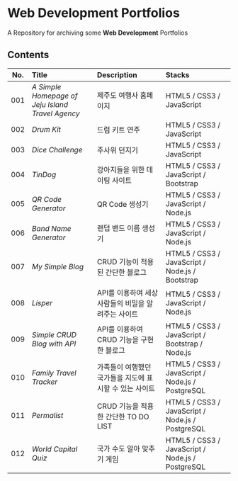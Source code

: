 # Web Development Portfolios

A Repository for archiving some **Web Development** Portfolios

## Contents

| **No.** | **Title**                                        | **Description**                                         | **Stacks**                                       |
| :-----: | :----------------------------------------------- | :------------------------------------------------------ | :----------------------------------------------- |
|   001   | _A Simple Homepage of Jeju Island Travel Agency_ | 제주도 여행사 홈페이지                                  | HTML5 / CSS3 / JavaScript                        |
|   002   | _Drum Kit_                                       | 드럼 키트 연주                                          | HTML5 / CSS3 / JavaScript                        |
|   003   | _Dice Challenge_                                 | 주사위 던지기                                           | HTML5 / CSS3 / JavaScript                        |
|   004   | _TinDog_                                         | 강아지들을 위한 데이팅 사이트                           | HTML5 / CSS3 / JavaScript / Bootstrap            |
|   005   | _QR Code Generator_                              | QR Code 생성기                                          | HTML5 / CSS3 / JavaScript / Node.js              |
|   006   | _Band Name Generator_                            | 랜덤 밴드 이름 생성기                                   | HTML5 / CSS3 / JavaScript / Node.js              |
|   007   | _My Simple Blog_                                 | CRUD 기능이 적용된 간단한 블로그                        | HTML5 / CSS3 / JavaScript / Node.js / Bootstrap  |
|   008   | _Lisper_                                         | API를 이용하여 세상 사람들의 비밀을 알려주는 사이트     | HTML5 / CSS3 / JavaScript / Node.js              |
|   009   | _Simple CRUD Blog with API_                      | API를 이용하여 CRUD 기능을 구현한 블로그                | HTML5 / CSS3 / JavaScript / Bootstrap / Node.js  |
|   010   | _Family Travel Tracker_                          | 가족들이 여행했던 국가들을 지도에 표시할 수 있는 사이트 | HTML5 / CSS3 / JavaScript / Node.js / PostgreSQL |
|   011   | _Permalist_                                      | CRUD 기능을 적용한 간단한 TO DO LIST                    | HTML5 / CSS3 / JavaScript / Node.js / PostgreSQL |
|   012   | _World Capital Quiz_                             | 국가 수도 알아 맞추기 게임                              | HTML5 / CSS3 / JavaScript / Node.js / PostgreSQL |
